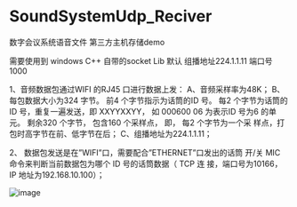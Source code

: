 # SoundSystemUdp_Reciver
数字会议系统语音文件 第三方主机存储demo


需要使用到 windows   C++  自带的socket  Lib
默认 组播地址224.1.1.11  端口号 1000


1、音频数据包通过WIFI 的RJ45 口进行数据上发：
  A、音频采样率为48K；
  B、 每包数据大小为324 字节。 前4 个字节指示为话筒的ID 号。
  每2 个字节为话筒的 ID 号，重复一遍发送，即 XXYYXXYY， 如
  000600 06 为表示ID 号为6 的单元。
  剩余320 个字节， 包含160 个采样点， 即， 每2 个字节为一个采
  样点，打包时高字节在前、低字节在后；
  C、组播地址为224.1.1.11；
  
  
2、 数据包发送是在”WIFI”口，需要配合”ETHERNET”口发出的话筒
  开/关 MIC 命令来判断当前数据包为哪个 ID 号的话筒数据（ TCP 连
  接，端口号为10166， IP 地址为192.168.10.100）；
  
![image](https://github.com/ZhangSanFengByGit/image_folder/protocal.png)
  
